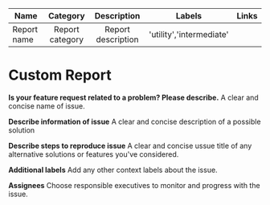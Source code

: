 | Name        |    Category     |    Description     |          Labels          |  Links  |
| ----------- | :-------------: | :----------------: | :----------------------: | :-----: |
| Report name | Report category | Report description | 'utility','intermediate' | <links> |

# Custom Report

**Is your feature request related to a problem? Please describe.** A clear and concise name of issue.

**Describe information of issue** A clear and concise description of a possible solution

**Describe steps to reproduce issue** A clear and concise ussue title of any alternative solutions or features
you've considered.

**Additional labels** Add any other context labels about the issue.

**Assignees** Choose responsible executives to monitor and progress with the issue.

